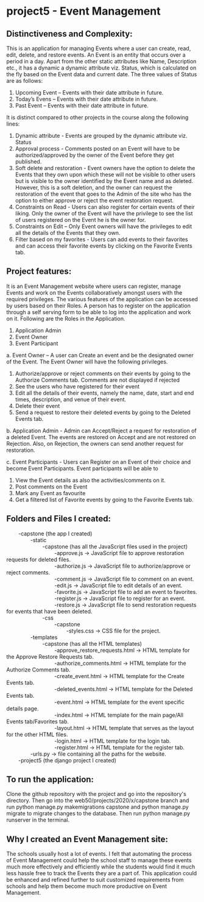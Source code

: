 # project5 - Event Management
## Distinctiveness and Complexity:
This is an application for managing Events where a user can create, read, edit, delete,
and restore events. An Event is an entity that occurs over a period in a day. Apart from
the other static attributes like Name, Description etc., it has a dynamic a dynamic
attribute viz. Status, which is calculated on the fly based on the Event data and current
date. The three values of Status are as follows:
1. Upcoming Event – Events with their date attribute in future.
2. Today’s Evens – Events with their date attribute in future.
3. Past Event – Events with their date attribute in future.

It is distinct compared to other projects in the course along the following lines:
1. Dynamic attribute - Events are grouped by the dynamic attribute viz. Status
2. Approval process - Comments posted on an Event will have to be
authorized/approved by the owner of the Event before they get published.
3. Soft delete and restoration - Event owners have the option to delete the Events
that they own upon which these will not be visible to other users but is visible to
the owner identified by the Event name and as deleted. However, this is a soft
deletion, and the owner can request the restoration of the event that goes to the
Admin of the site who has the option to either approve or reject the event
restoration request.
4. Constraints on Read - Users can also register for certain events of their liking.
Only the owner of the Event will have the privilege to see the list of users
registered on the Event he is the owner for.
5. Constraints on Edit – Only Event owners will have the privileges to edit all the details of the
Events that they own.
6. Filter based on my favorites - Users can add events to their favorites and can
access their favorite events by clicking on the Favorite Events tab.

## Project features:
It is an Event Management website where users can register, manage Events and work
on the Events collaboratively amongst users with the required privileges.
The various features of the application can be accessed by users based on their Roles.
A person has to register on the application through a self serving form to be able to log
into the application and work on it. Following are the Roles in the Application.
1. Application Admin
2. Event Owner
3. Event Participant

a. Event Owner – A user can Create an event and be the designated owner of the
Event. The Event Owner will have the following privileges.
1. Authorize/approve or reject comments on their events by going to the
Authorize Comments tab. Comments are not displayed if rejected
2. See the users who have registered for their event
3. Edit all the details of their events, namely the name, date, start and end
times, description, and venue of their event.
4. Delete their event
5. Send a request to restore their deleted events by going to the Deleted
Events tab.

b. Application Admin - Admin can Accept/Reject a request for restoration of a
deleted Event. The events are restored on Accept and are not restored on
Rejection. Also, on Rejection, the owners can send another request for
restoration.

c. Event Participants - Users can Register on an Event of their choice and become
Event Participants. Event participants will be able to
1. View the Event details as also the activities/comments on it.
2. Post comments on the Event
3. Mark any Event as favourite
4. Get a filtered list of Favorite events by going to the Favorite Events tab.

## Folders and Files I created: 
        -capstone (the app I created)  
                -static  
                        -capstone (has all the JavaScript files used in the project)    
                                -approve.js -> JavaScript file to approve restoration requests for deleted files.   
                                -authorize.js -> JavaScript file to authorize/approve or reject comments.  
                                -comment.js -> JavaScript file to comment on an event.  
                                -edit.js -> JavaScript file to edit details of an event.  
                                -favorite.js -> JavaScript file to add an event to favorites.  
                                -register.js -> JavaScript file to register for an event.  
                                -restore.js -> JavaScript file to send restoration requests for events that have been deleted.  
                        -css  
                                -capstone  
                                        -styles.css -> CSS file for the project.  
                -templates  
                        -capstone (has all the HTML templates)  
                                -approve_restore_requests.html -> HTML template for the Approve Restore Requests tab.  
                                -authorize_comments.html -> HTML template for the Authorize Comments tab.  
                                -create_event.html -> HTML template for the Create Events tab.  
                                -deleted_events.html -> HTML template for the Deleted Events tab.  
                                -event.html -> HTML template for the event specific details page.  
                                -index.html -> HTML template for the main page/All Events tab/Favorites tab.  
                                -layout.html -> HTML template that serves as the layout for the other HTML files.  
                                -login.html -> HTML template for the login tab.  
                                -register.html -> HTML template for the register tab.  
                -urls.py -> file containing all the paths for the website.  
        -project5 (the django project I created)  

## To run the application:
Clone the github repository with the project and go into the repository's directory. Then go into the web50/projects/2020/x/capstone branch and run python manage.py makemigrations capstone and python manage.py migrate to migrate changes to the database. Then run python manage.py runserver in the terminal.

## Why I created an Event Management site:
The schools usually host a lot of events. I felt that automating the process of Event
Management could help the school staff to manage these events much more effectively
and efficiently while the students would find it much less hassle free to track the Events
they are a part of. This application could be enhanced and refined further to suit
customized requirements from schools and help them become much more productive
on Event Management.
